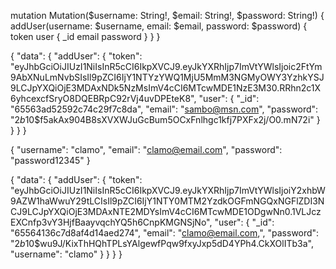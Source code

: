 mutation Mutation($username: String!, $email: String!, $password: String!) {
  addUser(username: $username, email: $email, password: $password) {
    token
    user {
      _id
      email
      password
    }
  }
} 

{
  "data": {
    "addUser": {
      "token": "eyJhbGciOiJIUzI1NiIsInR5cCI6IkpXVCJ9.eyJkYXRhIjp7ImVtYWlsIjoic2FtYm9AbXNuLmNvbSIsIl9pZCI6IjY1NTYzYWQ1MjU5MmM3NGMyOWY3YzhkYSJ9LCJpYXQiOjE3MDAxNDk5NzMsImV4cCI6MTcwMDE1NzE3M30.RRhn2c1X6yhcexcfSryO8DQEBRpC92rVj4uvDPEteK8",
      "user": {
        "_id": "65563ad52592c74c29f7c8da",
        "email": "sambo@msn.com",
        "password": "$2b$10$f5akAx904B8sXVXWJuGcBum5OCxFnlhgc1kfj7PXFx2j/O0.mN72i"
      }
    }
  }
}

{  "username": "clamo",
  "email": "clamo@email.com",
  "password": "password12345"
}

{
  "data": {
    "addUser": {
      "token": "eyJhbGciOiJIUzI1NiIsInR5cCI6IkpXVCJ9.eyJkYXRhIjp7ImVtYWlsIjoiY2xhbW9AZW1haWwuY29tLCIsIl9pZCI6IjY1NTY0MTM2YzdkOGFmNGQxNGFlZDI3NCJ9LCJpYXQiOjE3MDAxNTE2MDYsImV4cCI6MTcwMDE1ODgwNn0.1VLJczEXCnfp3vY3HjfBaayvqchYQ5h6CnpKMGNSjNo",
      "user": {
        "_id": "65564136c7d8af4d14aed274",
        "email": "clamo@email.com,",
        "password": "$2b$10$wu9J/KixThHQhTPLsYAlgewfPqw9fxyJxp5dD4YPh4.CkXOlITb3a",
        "username": "clamo"
      }
    }
  }
}
